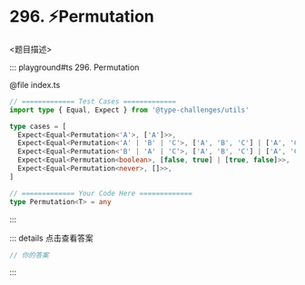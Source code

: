 # 296. ⚡Permutation

<题目描述>

::: playground#ts 296. Permutation

@file index.ts

```ts
// ============= Test Cases =============
import type { Equal, Expect } from '@type-challenges/utils'

type cases = [
  Expect<Equal<Permutation<'A'>, ['A']>>,
  Expect<Equal<Permutation<'A' | 'B' | 'C'>, ['A', 'B', 'C'] | ['A', 'C', 'B'] | ['B', 'A', 'C'] | ['B', 'C', 'A'] | ['C', 'A', 'B'] | ['C', 'B', 'A']>>,
  Expect<Equal<Permutation<'B' | 'A' | 'C'>, ['A', 'B', 'C'] | ['A', 'C', 'B'] | ['B', 'A', 'C'] | ['B', 'C', 'A'] | ['C', 'A', 'B'] | ['C', 'B', 'A']>>,
  Expect<Equal<Permutation<boolean>, [false, true] | [true, false]>>,
  Expect<Equal<Permutation<never>, []>>,
]

// ============= Your Code Here =============
type Permutation<T> = any

```

:::

::: details 点击查看答案

```ts
// 你的答案
```

:::
